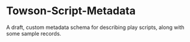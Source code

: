 # Towson-Script-Metadata
A draft, custom metadata schema for describing play scripts, along with some sample records.
